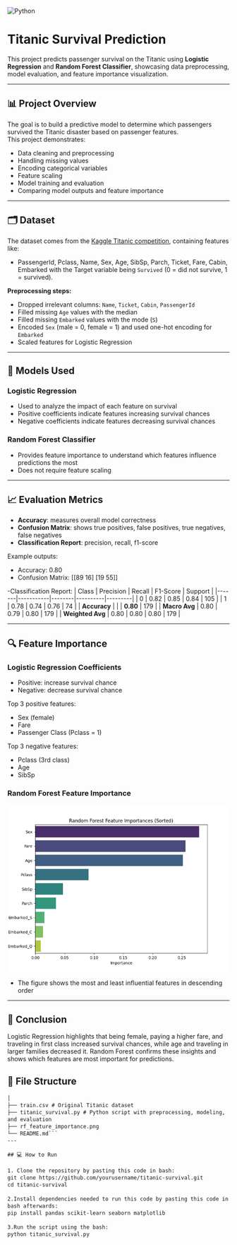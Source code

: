 ![Python](https://img.shields.io/badge/python-3.12-blue)
# Titanic Survival Prediction

This project predicts passenger survival on the Titanic using **Logistic Regression** and **Random Forest Classifier**, showcasing data preprocessing, model evaluation, and feature importance visualization.

---

## 📊 Project Overview

The goal is to build a predictive model to determine which passengers survived the Titanic disaster based on passenger features.  
This project demonstrates:

- Data cleaning and preprocessing
- Handling missing values
- Encoding categorical variables
- Feature scaling
- Model training and evaluation
- Comparing model outputs and feature importance

---

## 🗂 Dataset

The dataset comes from the [Kaggle Titanic competition](https://www.kaggle.com/c/titanic/data), containing features like:

- PassengerId, Pclass, Name, Sex, Age, SibSp, Parch, Ticket, Fare, Cabin, Embarked with the Target variable being `Survived` (0 = did not survive, 1 = survived).

**Preprocessing steps:**

- Dropped irrelevant columns: `Name`, `Ticket`, `Cabin`, `PassengerId`
- Filled missing `Age` values with the median
- Filled missing `Embarked` values with the mode (`S`)
- Encoded `Sex` (male = 0, female = 1) and used one-hot encoding for `Embarked`
- Scaled features for Logistic Regression

---

## 🧠 Models Used

### Logistic Regression
- Used to analyze the impact of each feature on survival
- Positive coefficients indicate features increasing survival chances
- Negative coefficients indicate features decreasing survival chances

### Random Forest Classifier
- Provides feature importance to understand which features influence predictions the most
- Does not require feature scaling

---

## 📈 Evaluation Metrics

- **Accuracy**: measures overall model correctness
- **Confusion Matrix**: shows true positives, false positives, true negatives, false negatives
- **Classification Report**: precision, recall, f1-score

Example outputs:
 - Accuracy: 0.80
 - Confusion Matrix:
    [[89 16]
    [19 55]]
   
 -Classification Report:
  | Class | Precision | Recall | F1-Score | Support |
  |-------|-----------|--------|----------|---------|
  | 0     | 0.82      | 0.85   | 0.84     | 105     |
  | 1     | 0.78      | 0.74   | 0.76     | 74      |
  | **Accuracy** |       |        | **0.80** | 179     |
  | **Macro Avg** | 0.80 | 0.79   | 0.80     | 179     |
  | **Weighted Avg** | 0.80 | 0.80 | 0.80     | 179     |

---

## 🔍 Feature Importance

### Logistic Regression Coefficients
- Positive: increase survival chance  
- Negative: decrease survival chance  

Top 3 positive features:
- Sex (female)  
- Fare  
- Passenger Class (Pclass = 1)

Top 3 negative features:
- Pclass (3rd class)  
- Age  
- SibSp

### Random Forest Feature Importance

![Random Forest Feature Importance](rf_feature_importance.png)

- The figure shows the most and least influential features in descending order

---

## 📝 Conclusion
Logistic Regression highlights that being female, paying a higher fare, and traveling in first class increased survival chances, while age and traveling in larger families decreased it. Random Forest confirms these insights and shows which features are most important for predictions.

## 📂 File Structure

  ```titanic-survival/
  │
  ├── train.csv # Original Titanic dataset
  ├── titanic_survival.py # Python script with preprocessing, modeling, and evaluation
  ├── rf_feature_importance.png
  └── README.md```
---

## 💻 How to Run

1. Clone the repository by pasting this code in bash:
  git clone https://github.com/yourusername/titanic-survival.git
  cd titanic-survival

2.Install dependencies needed to run this code by pasting this code in bash afterwards:
  pip install pandas scikit-learn seaborn matplotlib

3.Run the script using the bash:
  python titanic_survival.py
